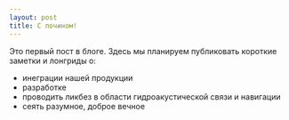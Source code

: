 ```yaml
---
layout: post
title: С почином!
---
```


Это первый пост в блоге. Здесь мы планируем публиковать короткие заметки и лонгриды о:
- инеграции нашей продукции
- разработке
- проводить ликбез в области гидроакустической связи и навигации
- сеять разумное, доброе вечное
